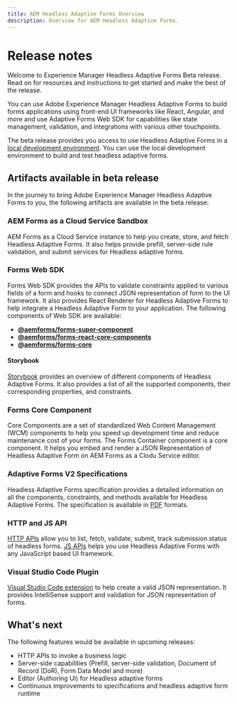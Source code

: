 ```yaml
---
title: AEM Headless Adaptive Forms Overview
description: Overview for AEM Headless Adaptive Forms.
---
```


# Release notes

Welcome to Experience Manager Headless Adaptive Forms Beta release. Read on for resources and instructions to get started and make the best of the release.

You can use Adobe Experience Manager Headless Adaptive Forms to build forms applications using front-end UI frameworks like React, Angular, and more and use Adaptive Forms Web SDK for capabilities like state management, validation, and integrations with various other touchpoints.

The beta release provides you access to use Headless Adaptive Forms in a [local development environment](setup-development-environment.md). You can use the local development environment to build and test headless adaptive forms.

## Artifacts available in beta release

In the journey to bring Adobe Experience Manager Headless Adaptive Forms to you, the following artifacts are available in the beta release:

<!-- ### React Renderer component -->


### AEM Forms as a Cloud Service Sandbox​

AEM Forms as a Cloud Service instance to help you create, store, and fetch Headless Adaptive Forms. It also helps provide prefill, server-side rule validation, and submit services for Headless adaptive forms.

### Forms Web SDK

Forms Web SDK provides the APIs to validate constraints applied to various fields of a form and hooks to connect JSON representation of form to the UI framework. It also provides     React Renderer​ for Headless Adaptive Forms to help integrate a Headless Adaptive Form to your application. The following components of Web SDK are available:

* **[@aemforms/forms-super-component](https://www.npmjs.com/package/@aemforms/forms-super-component)** 
* **[@aemforms/forms-react-core-components](https://www.npmjs.com/package/@aemforms/forms-react-core-components)**
* **[@aemforms/forms-core](https://www.npmjs.com/package/@aemforms/forms-core)**


#### Storybook

[Storybook](https://opensource.adobe.com/aem-forms-af-runtime/storybook/) provides an overview of different components of Headless Adaptive Forms. It also provides a list of all the supported components, their corresponding properties, and constraints.

### Forms Core Component  

<!-- Forms components are the structural elements that constitute the content of the form being authored. These components provide various form fields and ability to customize those fields. -->

Core Components are a set of standardized Web Content Management (WCM) components to help you speed up development time and reduce maintenance cost of your forms. The Forms Container component is a core component. It helps you embed and render a JSON Representation of Headless Adaptive Form on AEM Forms as a Clodu Service editor.  

### Adaptive Forms V2 Specifications

Headless Adaptive Forms specification provides a detailed information on all the components, constraints, and methods available for Headless Adaptive Forms. The specification is available in [PDF](/help/assets/Headless-Adaptive-Form-Specification.pdf) formats.

### HTTP and JS API

[HTTP APIs](https://opensource.adobe.com/aem-forms-af-runtime/api/) allow you to list, fetch, validate, submit, track submission status of headless forms. [JS APIs](https://opensource.adobe.com/aem-forms-af-runtime/jsdocs/) helps you use Headless Adaptive Forms with any JavaScript based UI framework. 

### Visual Studio Code Plugin

[Visual Studio Code extension](/help/assets/adaptive-form-builder-0.11.0.vsix) to help create a valid JSON representation. It provides IntelliSense support and validation for JSON representation of forms.  

## What's next

The following features would be available in upcoming releases:

* HTTP APIs to invoke a business logic
* Server-side capabilities (Prefill, server-side validation, Document of Record (DoR), Form Data Model and more)
* Editor (Authoring UI) for Headless adaptive forms
* Continuous improvements to specifications and headless adaptive form runtime
